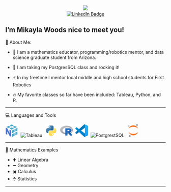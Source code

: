 <div id="header" align="center">
  <img src="https://media.giphy.com/media/h408T6Y5GfmXBKW62l/giphy.gif" width="300"/>
</div>
<div id="badges" align = "center">
  <a href="https://linkedin.com/in/mikaylaxwoods">
    <img src="https://img.shields.io/badge/LinkedIn-blue?style=for-the-badge&logo=linkedin&logoColor=white" alt="LinkedIn Badge"/>
  </a>
</div>

I’m Mikayla Woods nice to meet you! 
--- 
:cactus: About Me:

- 🤖 I am a mathematics educator, programming/robotics mentor, and data science graduate student from Arizona. 

- 🌱 I am taking my PostgresSQL class and rocking it!
- ⚡ In my freetime I mentor local middle and high school students for First Robotics
- 🔥 My favorite classes so far have been included: Tableau, Python, and R. 

---
💻 Languages and Tools
<div>
  <img src="https://github.com/devicons/devicon/blob/master/icons/numpy/numpy-original.svg" title="Numpy" alt="Numpy" width="40" height="40"/>&nbsp;
  <img src="https://www.svgrepo.com/show/354428/tableau-icon.svg" title="Tableau" alt="Tableau" width="40" height="40"/>&nbsp;
  <img src="https://github.com/devicons/devicon/blob/master/icons/python/python-original.svg" title="Python" alt="Python" width="40" height="40"/>&nbsp;
  <img src="https://github.com/devicons/devicon/blob/master/icons/r/r-original.svg" title="R" alt="R" width="40" height="40"/>&nbsp;
  <img src="https://github.com/devicons/devicon/blob/master/icons/vscode/vscode-original.svg" title="VSCode" alt="VSCode" width="40" height="40"/>&nbsp;
  <img src="https://upload.wikimedia.org/wikipedia/commons/thumb/2/29/Postgresql_elephant.svg/993px-Postgresql_elephant.svg.png" title="PostgresSQL" alt="PostgrestSQL" width="40" height="40"/>&nbsp;
  <img src="https://github.com/devicons/devicon/blob/master/icons/jupyter/jupyter-original.svg" title="Jupyter" alt="Jupyter" width="40" height="40"/>
</div>

---
📝 Mathematics Examples
- ➕ Linear Algebra
- ➖ Geometry
- ✖️ Calculus
- ➗ Statistics

---

<!---
mikayla-woods/mikayla-woods is a ✨ special ✨ repository because its `README.md` (this file) appears on your GitHub profile.
You can click the Preview link to take a look at your changes.
--->
